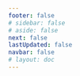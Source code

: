 ```yaml
---
footer: false
# sidebar: false
# aside: false
next: false
lastUpdated: false
navbar: false
# layout: doc
---
```


<script setup>
const chatPrompts = [
  { id: "1", text: "Expo City Dubai", category: "attractions" },
  { id: "2", text: "Dubai Frameのチケット", category: "attractions" },
  { id: "3", text: "Burj Khalifaのチケット", category: "attractions" },
  { id: "4", text: "Museum of the Future", category: "attractions" },
  { id: "5", text: "Abu Dhabi Louvre", category: "attractions" },
  { id: "6", text: "Ferrari World Abu Dhabi", category: "attractions" },
  { id: "7", text: "Dubai Mallのレストラン", category: "food" },
  { id: "8", text: "ドバイの最高のアラビア料理", category: "food" },
  { id: "9", text: "ドバイのミシュラン星付きレストラン", category: "food" },
  { id: "10", text: "シャルジャのストリートフード", category: "food" },
  { id: "11", text: "Palm Jumeirahの賃貸", category: "housing" },
  { id: "12", text: "Dubai Marinaのアパート", category: "housing" },
  { id: "13", text: "アブダビの手頃な価格の住宅", category: "housing" },
  { id: "14", text: "UAEの賃貸法", category: "housing" },
  { id: "15", text: "ドバイメトロの地図", category: "transportation" },
  { id: "16", text: "アブダビのタクシー料金", category: "transportation" },
  { id: "17", text: "UAE運転免許証", category: "transportation" },
  { id: "18", text: "Dubai RTAサービス", category: "transportation" },
  { id: "19", text: "Dubai Mallでのショッピング", category: "shopping" },
  { id: "20", text: "Global Village Dubai", category: "shopping" },
  { id: "21", text: "Dubai Gold Souk", category: "shopping" },
  { id: "22", text: "Mall of Emiratesのお得情報", category: "shopping" },
  { id: "23", text: "UAE事業設立", category: "business" },
  { id: "24", text: "Dubai free zones", category: "business" },
  { id: "25", text: "UAE会社登録", category: "business" },
  { id: "26", text: "UAEフリーランスビザ", category: "business" },
  { id: "27", text: "UAEビザ要件", category: "travel" },
  { id: "28", text: "ドバイの観光スポット", category: "travel" },
  { id: "29", text: "UAE訪問ビザ申請", category: "travel" },
  { id: "30", text: "アブダビの観光地", category: "travel" },
  { id: "31", text: "ドバイ砂漠サファリ", category: "travel" },
  { id: "32", text: "ドバイの外国人向け求人", category: "jobs" },
  { id: "33", text: "UAE就労許可プロセス", category: "jobs" },
  { id: "34", text: "UAEのリモートワーク", category: "jobs" },
  { id: "35", text: "UAE給与ガイド", category: "jobs" },
  { id: "36", text: "UAE天気予報", category: "events" },
  { id: "37", text: "ドバイの今後のイベント", category: "events" },
  { id: "38", text: "UAE建国記念日のお祝い", category: "events" },
  { id: "39", text: "ドバイショッピングフェスティバル", category: "events" },
  { id: "40", text: "Emirates ID更新", category: "services" },
  { id: "41", text: "UAE銀行サービス", category: "services" },
  { id: "42", text: "DEWA請求書支払い", category: "services" },
  { id: "43", text: "Etisalatパッケージアップグレード", category: "services" },
  { id: "44", text: "ドバイの優良学校", category: "education" },
  { id: "45", text: "UAE大学入学", category: "education" },
  { id: "46", text: "KHDA学校評価", category: "education" },
  { id: "47", text: "UAE健康保険", category: "healthcare" },
  { id: "48", text: "ドバイの優良病院", category: "healthcare" },
  { id: "49", text: "UAE健康診断", category: "healthcare" },
  { id: "50", text: "DHAサービス", category: "healthcare" }
]
</script>

<AIChat :prompts="chatPrompts" />